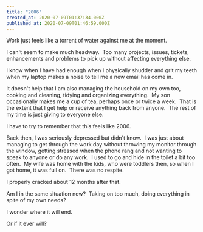 ```yaml
---
title: "2006"
created_at: 2020-07-09T01:37:34.000Z
published_at: 2020-07-09T01:46:59.000Z
---
```

Work just feels like a torrent of water against me at the moment.

I can't seem to make much headway.  Too many projects, issues, tickets, enhancements and problems to pick up without affecting everything else.

I know when I have had enough when I physically shudder and grit my teeth when my laptop makes a noise to tell me a new email has come in.

It doesn't help that I am also managing the household on my own too, cooking and cleaning, tidying and organizing everything.  My son occasionally makes me a cup of tea, perhaps once or twice a week.  That is the extent that I get help or receive anything back from anyone.  The rest of my time is just giving to everyone else.

I have to try to remember that this feels like 2006.

Back then, I was seriously depressed but didn't know.  I was just about managing to get through the work day without throwing my monitor through the window, getting stressed when the phone rang and not wanting to speak to anyone or do any work.  I used to go and hide in the toilet a bit too often.  My wife was home with the kids, who were toddlers then, so when I got home, it was full on.  There was no respite.

I properly cracked about 12 months after that.

Am I in the same situation now?  Taking on too much, doing everything in spite of my own needs?

I wonder where it will end.

Or if it ever will?
